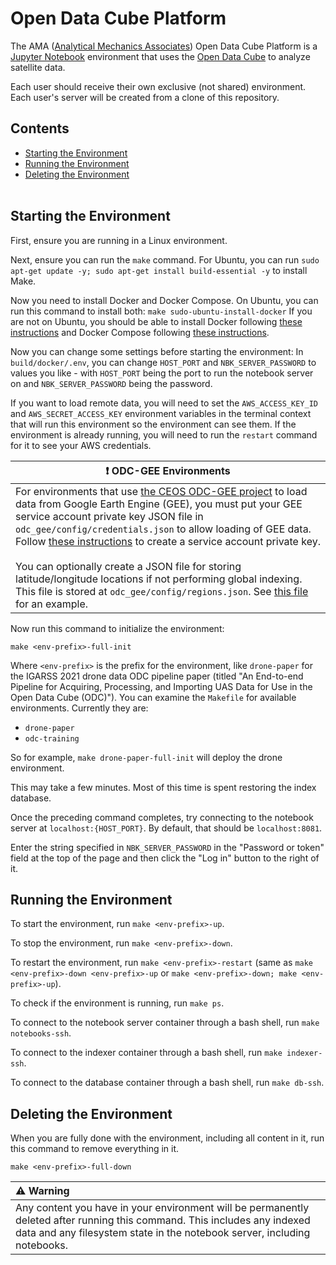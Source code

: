 # Open Data Cube Platform

The AMA ([Analytical Mechanics Associates](https://www.ama-inc.com/)) Open Data Cube Platform is a [Jupyter Notebook](https://jupyter.org/) environment that uses the [Open Data Cube](https://www.opendatacube.org/) to analyze satellite data.

Each user should receive their own exclusive (not shared) environment. Each user's server will be created from a clone of this repository.

## Contents

* [Starting the Environment](#start-env)
* [Running the Environment](#run-env)
* [Deleting the Environment](#delete-env)
<br><br>

## <a name="start-env"></a> Starting the Environment

First, ensure you are running in a Linux environment.

Next, ensure you can run the `make` command. For Ubuntu, you can run `sudo apt-get update -y; sudo apt-get install build-essential -y` to install Make.

Now you need to install Docker and Docker Compose. On Ubuntu, you can run this command to install both:
`make sudo-ubuntu-install-docker`
If you are not on Ubuntu, you should be able to install Docker following [these instructions](https://docs.docker.com/engine/install/) and Docker Compose following [these instructions](https://docs.docker.com/compose/install/).

Now you can change some settings before starting the environment:
In `build/docker/.env`, you can change `HOST_PORT` and `NBK_SERVER_PASSWORD` to values you like - with `HOST_PORT` being the port to run the notebook server on and `NBK_SERVER_PASSWORD` being the password.

If you want to load remote data, you will need to set the `AWS_ACCESS_KEY_ID` and `AWS_SECRET_ACCESS_KEY` environment variables in the terminal context that will run this environment so the environment can see them. If the environment is already running, you will need to run the `restart` command for it to see your AWS credentials.

| :exclamation:  ODC-GEE Environments |
|-----------------------------------------|
|For environments that use [the CEOS ODC-GEE project](https://github.com/ceos-seo/odc-gee) to load data from Google Earth Engine (GEE), you must put your GEE service account private key JSON file in `odc_gee/config/credentials.json` to allow loading of GEE data. Follow [these instructions](https://developers.google.com/earth-engine/guides/service_account) to create a service account private key.<br><br>You can optionally create a JSON file for storing latitude/longitude locations if not performing global indexing. This file is stored at `odc_gee/config/regions.json`. See [this file](https://github.com/ceos-seo/odc-gee/blob/master/opt/config/odc-gee/regions.json) for an example.|

Now run this command to initialize the environment:

`make <env-prefix>-full-init`

Where `<env-prefix>` is the prefix for the environment, like `drone-paper` for the IGARSS 2021 drone data ODC pipeline paper (titled "An End-to-end Pipeline for Acquiring, Processing, and Importing UAS Data for Use in the Open Data Cube (ODC)"). You can examine the `Makefile` for available environments. Currently they are:

* `drone-paper`
* `odc-training`

So for example, `make drone-paper-full-init` will deploy the 
drone environment.

This may take a few minutes. Most of this time is spent restoring the index database.

Once the preceding command completes, try connecting to the notebook server at `localhost:{HOST_PORT}`. By default, that should be `localhost:8081`.

Enter the string specified in `NBK_SERVER_PASSWORD` in the "Password or token" field at the top of the page and then click the "Log in" button to the right of it.

## <a name="stop-env"></a> Running the Environment

To start the environment, run `make <env-prefix>-up`.

To stop the environment, run `make <env-prefix>-down`.

To restart the environment, run `make <env-prefix>-restart` (same as `make <env-prefix>-down <env-prefix>-up` or `make <env-prefix>-down; make <env-prefix>-up`).

To check if the environment is running, run `make ps`.

To connect to the notebook server container through a bash shell, run `make notebooks-ssh`.

To connect to the indexer container through a bash shell, run `make indexer-ssh`.

To connect to the database container through a bash shell, run `make db-ssh`.

## <a name="delete-env"></a> Deleting the Environment

When you are fully done with the environment, including all content in it, run this command to remove everything in it.

`make <env-prefix>-full-down`

| :warning:  Warning   |
|:---------------------|
| Any content you have in your environment will be permanently deleted after running this command. This includes any indexed data and any filesystem state in the notebook server, including notebooks. |
